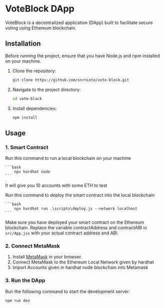 # VoteBlock DApp

VoteBlock is a decentralized application (DApp) built to facilitate secure voting using Ethereum blockchain.

## Installation

Before running the project, ensure that you have Node.js and npm installed on your machine.

1. Clone the repository:

   ```bash
   git clone https://github.com/snrnieto/vote-block.git
   ```

2. Navigate to the project directory:

   ```bash
   cd vote-block
   ```

3. Install dependencies:

   ```bash
   npm install
   ```

## Usage

### 1. Smart Contract

Run this command to run a local blockchain on your machine

    ```bash
        npx hardhat node
    ```

It will give you 10 accounts with some ETH to test

Run this command to deploy the smart contract into the local blockchain

    ```bash
        npx hardhat run .\scripts\deploy.js --network localhost
    ```

Make sure you have deployed your smart contract on the Ethereum blockchain. Replace the variable contractAddress and contractABI in `src/App.jsx` with your actual contract address and ABI.

### 2. Connect MetaMask

1. Install [MetaMask](https://metamask.io/) in your browser.
2. Connect MetaMask to the Ethereum Local Network given by hardhat
3. Import Accounts given in hardhat node blockchain into Metamask

### 3. Run the DApp

Run the following command to start the development server:

```bash
npm run dev
```
